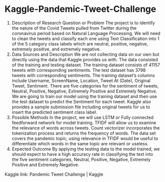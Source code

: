 # Kaggle-Pandemic-Tweet-Challenge


1) Description of Research Question or Problem
The project is to identify the nature of the Covid Tweets pulled from Twitter during the coronavirus period based on Natural Language Processing. We will need to clean the tweets and classify each one using Text Classification into 1 of the 5 category class labels which are neutral, positive, negative, extremely positive, and extremely negative.
2) Data Sources and Description
We are not collecting data on our own but directly using the data that Kaggle provides us with. The data consisted of the training and testing dataset. The training dataset consists of 41157 tweets with corresponding sentiments. The test dataset has 3798 tweets with corresponding sentiments. The training dataset’s columns include Username, ScreenName, Location, Tweet At (Date), Original Tweet, Sentiment. There are five categories for the sentiment of tweets, Neutral, Positive, Negative, Extremely Positive and Extremely Negative. We are going to train our model using the training dataset and then use the test dataset to predict the Sentiment for each tweet. Kaggle also provides a sample submission file including original tweets for us to insert the predicted sentiment class label. 
3) Possible Methods
In the project, we will use LSTM or Fully connected feedforward network for model training.
TFIDF will allow us to examine the relevance of words across  tweets. Count vectorizer incorporates the tokenization process and returns the frequency of words. The data set covers the  pandemic topic; using relevance in TFIDF would be useful to differentiate which words in the same topic are relevant or useless.
4) Expected Outcome
By applying the testing data to the model trained, we should expect to have a high accuracy rate in classifying the text into the five sentiment categories, Neutral, Positive, Negative, Extremely Positive and Extremely Negative. 

Kaggle link:
Pandemic Tweet Challenge | Kaggle 
